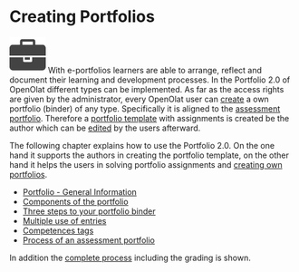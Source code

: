 # Creating Portfolios

![](assets/portfolio_434343_64.png) With
e-portfolios learners are able to arrange, reflect and document their learning
and development processes. In the Portfolio 2.0 of OpenOlat different types
can be implemented. As far as the access rights are given by the
administrator, every OpenOlat user can
[create](Three+steps+to+your+portfolio+binder.html) a own portfolio (binder)
of any type. Specifically it is aligned to the [assessment
portfolio](Process+of+an+assessment+portfolio.html). Therefore a [portfolio
template](Portfolio+template%EF%B9%95+Creation.html) with assignments is
created be the author which can be
[edited](Portfolio+template%EF%B9%95+Administration+and+editing.html) by the
users afterward.

The following chapter explains how to use the Portfolio 2.0. On the one hand
it supports the authors in creating the portfolio template, on the other hand
it helps the users in solving portfolio assignments and [creating own
portfolios](Three+steps+to+your+portfolio+binder.html).

  * [Portfolio - General Information](Portfolio+-+General+Information.html)
  * [Components of the portfolio](Components+of+the+portfolio.html)
  * [Three steps to your portfolio binder](Three+steps+to+your+portfolio+binder.html)
  * [Multiple use of entries](Multiple+use+of+entries.html)
  * [Competences tags](Competences+tags.html)
  * [Process of an assessment portfolio](Process+of+an+assessment+portfolio.html)

In addition the [complete process](Process+of+an+assessment+portfolio.html)
including the grading is shown.

  

